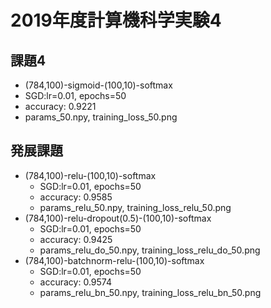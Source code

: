 # 2019年度計算機科学実験4

## 課題4
- (784,100)-sigmoid-(100,10)-softmax
- SGD:lr=0.01, epochs=50
- accuracy: 0.9221
- params_50.npy, training_loss_50.png

## 発展課題
- (784,100)-relu-(100,10)-softmax
	- SGD:lr=0.01, epochs=50
	- accuracy: 0.9585
	- params_relu_50.npy, training_loss_relu_50.png
- (784,100)-relu-dropout(0.5)-(100,10)-softmax
	- SGD:lr=0.01, epochs=50
	- accuracy: 0.9425
	- params_relu_do_50.npy, training_loss_relu_do_50.png
- (784,100)-batchnorm-relu-(100,10)-softmax
	- SGD:lr=0.01, epochs=50
	- accuracy: 0.9574
	- params_relu_bn_50.npy, training_loss_relu_bn_50.png
